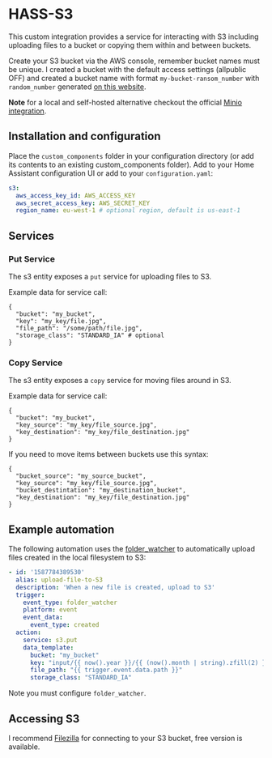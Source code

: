 # HASS-S3
This custom integration provides a service for interacting with S3 including uploading files to a bucket or copying them within and between buckets. 

Create your S3 bucket via the AWS console, remember bucket names must be unique. I created a bucket with the default access settings (allpublic OFF) and created a bucket name with format `my-bucket-ransom_number` with `random_number` generated [on this website](https://onlinehashtools.com/generate-random-md5-hash).

**Note** for a local and self-hosted alternative checkout the official [Minio integration](https://www.home-assistant.io/integrations/minio/).

## Installation and configuration
Place the `custom_components` folder in your configuration directory (or add its contents to an existing custom_components folder). Add to your Home Assistant configuration UI or add to your `configuration.yaml`:
```yaml
s3:
  aws_access_key_id: AWS_ACCESS_KEY
  aws_secret_access_key: AWS_SECRET_KEY
  region_name: eu-west-1 # optional region, default is us-east-1
```

## Services
### Put Service
The s3 entity exposes a `put` service for uploading files to S3.

Example data for service call:

```
{
  "bucket": "my_bucket",
  "key": "my_key/file.jpg",
  "file_path": "/some/path/file.jpg",
  "storage_class": "STANDARD_IA" # optional
}
```

### Copy Service
The s3 entity exposes a `copy` service for moving files around in S3.

Example data for service call:
```
{
  "bucket": "my_bucket",
  "key_source": "my_key/file_source.jpg",  
  "key_destination": "my_key/file_destination.jpg"
}
```

If you need to move items between buckets use this syntax:
```
{
  "bucket_source": "my_source_bucket",
  "key_source": "my_key/file_source.jpg",
  "bucket_destintation": "my_destination_bucket",
  "key_destination": "my_key/file_destination.jpg"
}
```

## Example automation
The following automation uses the [folder_watcher](https://www.home-assistant.io/integrations/folder_watcher/) to automatically upload files created in the local filesystem to S3:

```yaml
- id: '1587784389530'
  alias: upload-file-to-S3
  description: 'When a new file is created, upload to S3'
  trigger:
    event_type: folder_watcher
    platform: event
    event_data:
      event_type: created
  action:
    service: s3.put
    data_template:
      bucket: "my_bucket"
      key: "input/{{ now().year }}/{{ (now().month | string).zfill(2) }}/{{ (now().day | string).zfill(2) }}/{{ trigger.event.data.file }}"
      file_path: "{{ trigger.event.data.path }}"
      storage_class: "STANDARD_IA"
```
Note you must configure `folder_watcher`.

## Accessing S3
I recommend [Filezilla](https://filezilla-project.org/) for connecting to your S3 bucket, free version is available.